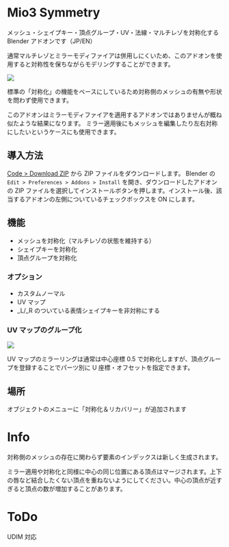 # Mio3 Symmetry

メッシュ・シェイプキー・頂点グループ・UV・法線・マルチレゾを対称化する Blender アドオンです（JP/EN）

通常マルチレゾとミラーモディファイアは併用しにくいため、このアドオンを使用すると対称性を保ちながらモデリングすることができます。

![](https://raw.githubusercontent.com/mio3io/resources/Mio3QuickSymm/mio3symmetry_multires_20240629.png)

標準の「対称化」の機能をベースにしているため対称側のメッシュの有無や形状を問わず使用できます。

このアドオンはミラーモディファイアを適用するアドオンではありませんが概ね似たような結果になります。
ミラー適用後にもメッシュを編集したり左右対称にしたいというケースにも使用できます。

## 導入方法

[Code > Download ZIP](https://github.com/mio3io/Mio3Symmetry/archive/master.zip) から ZIP ファイルをダウンロードします。
Blender の `Edit > Preferences > Addons > Install` を開き、ダウンロードしたアドオンの ZIP ファイルを選択してインストールボタンを押します。インストール後、該当するアドオンの左側についているチェックボックスを ON にします。

## 機能

-   メッシュを対称化（マルチレゾの状態を維持する）
-   シェイプキーを対称化
-   頂点グループを対称化

### オプション

-   カスタムノーマル
-   UV マップ
-   _L/_R のついている表情シェイプキーを非対称にする

### UV マップのグループ化

![](https://raw.githubusercontent.com/mio3io/resources/Mio3QuickSymm/mio3symmetry_groups_20240629.png)

UV マップのミラーリングは通常は中心座標 0.5 で対称化しますが、頂点グループを登録することでパーツ別に U 座標・オフセットを指定できます。

## 場所

オブジェクトのメニューに「対称化＆リカバリー」が追加されます

# Info

対称側のメッシュの存在に関わらず要素のインデックスは新しく生成されます。

ミラー適用や対称化と同様に中心の同じ位置にある頂点はマージされます。上下の唇など結合したくない頂点を重ねないようにしてください。中心の頂点が近すぎると頂点の数が増加することがあります。

# ToDo

UDIM 対応